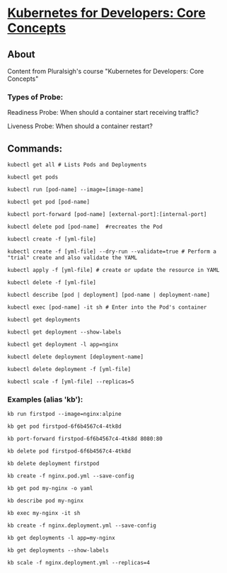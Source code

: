 # [Kubernetes for Developers: Core Concepts](https://app.pluralsight.com/library/courses/bea52e4a-38de-4ba1-8aa4-7787e2edb9a6/table-of-contents)

## About

Content from Pluralsigh's course "Kubernetes for Developers: Core Concepts"

### Types of Probe:

Readiness Probe: When should a container start receiving traffic?

Liveness Probe: When should a container restart?

## Commands:

    kubectl get all # Lists Pods and Deployments

    kubectl get pods

    kubectl run [pod-name] --image=[image-name]

    kubectl get pod [pod-name]

    kubectl port-forward [pod-name] [external-port]:[internal-port]

    kubectl delete pod [pod-name]  #recreates the Pod

    kubectl create -f [yml-file]

    kubectl create -f [yml-file] --dry-run --validate=true # Perform a "trial" create and also validate the YAML

    kubectl apply -f [yml-file] # create or update the resource in YAML

    kubectl delete -f [yml-file]

    kubectl describe [pod | deployment] [pod-name | deployment-name]

    kubectl exec [pod-name] -it sh # Enter into the Pod's container

    kubectl get deployments

    kubectl get deployment --show-labels

    kubectl get deployment -l app=nginx

    kubectl delete deployment [deployment-name]

    kubectl delete deployment -f [yml-file]

    kubectl scale -f [yml-file] --replicas=5

### Examples (alias 'kb'):

    kb run firstpod --image=nginx:alpine

    kb get pod firstpod-6f6b4567c4-4tk8d

    kb port-forward firstpod-6f6b4567c4-4tk8d 8080:80

    kb delete pod firstpod-6f6b4567c4-4tk8d

    kb delete deployment firstpod

    kb create -f nginx.pod.yml --save-config

    kb get pod my-nginx -o yaml

    kb describe pod my-nginx

    kb exec my-nginx -it sh

    kb create -f nginx.deployment.yml --save-config

    kb get deployments -l app=my-nginx

    kb get deployments --show-labels

    kb scale -f nginx.deployment.yml --replicas=4






